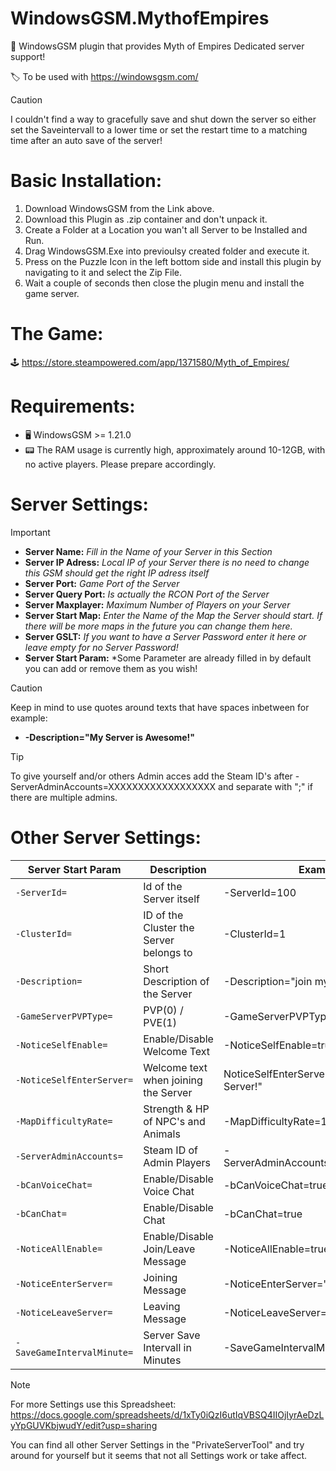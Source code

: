 # WindowsGSM.MythofEmpires
🧩 WindowsGSM plugin that provides Myth of Empires Dedicated server support!

🏷️ To be used with https://windowsgsm.com/ 

> [!CAUTION]
> I couldn't find a way to gracefully save and shut down the server so either set the Saveintervall to a lower time or set the restart time to a matching time after an auto save of the server!

# Basic Installation: 
1. Download  WindowsGSM from the Link above.
2. Download this Plugin as .zip container and don't unpack it.
3. Create a Folder at a Location you wan't all Server to be Installed and Run.
4. Drag WindowsGSM.Exe into previoulsy created folder and execute it.
5. Press on the Puzzle Icon in the left bottom side and install this plugin by navigating to it and select the Zip File.
6. Wait a couple of seconds then close the plugin menu and install the game server.


# The Game:
🕹️ https://store.steampowered.com/app/1371580/Myth_of_Empires/

# Requirements:
- 🖥️ WindowsGSM >= 1.21.0
- 📟 The RAM usage is currently high, approximately around 10-12GB, with no active players. Please prepare accordingly.

# Server Settings:
> [!IMPORTANT]
>- **Server Name:** *Fill in the Name of your Server in this Section*
>- **Server IP Adress:** *Local IP of your Server there is no need to change this GSM should get the right IP adress itself*
>- **Server Port:** *Game Port of the Server*
>- **Server Query Port:** *Is actually the RCON Port of the Server*
>- **Server Maxplayer:** *Maximum Number of Players on your Server*
>- **Server Start Map:** *Enter the Name of the Map the Server should start. If there will be more maps in the future you can change them here.*
>- **Server GSLT:** *If you want to have a Server Password enter it here or leave empty for no Server Password!*
>- **Server Start Param:** *Some Parameter are already filled in by default you can add or remove them as you wish! 

> [!CAUTION]
> Keep in mind to use quotes around texts that have spaces inbetween for example:
>- **-Description="My Server is Awesome!"** 

> [!TIP]
> To give yourself and/or others Admin acces add the Steam ID's after -ServerAdminAccounts=XXXXXXXXXXXXXXXXXX and separate with ";" if there are multiple admins.

# Other Server Settings:
| Server Start Param| Description | Example Value |
| --- | --- | --- |
| `-ServerId=` | Id of the Server itself | -ServerId=100 |
| `-ClusterId=` | ID of the Cluster the Server belongs to | -ClusterId=1 |
| `-Description=` | Short Description of the Server | -Description="join my new Server" |
| `-GameServerPVPType=` | PVP(0) / PVE(1) | -GameServerPVPType=1 |
| `-NoticeSelfEnable=` | Enable/Disable Welcome Text | -NoticeSelfEnable=true |
| `-NoticeSelfEnterServer=` | Welcome text when joining the Server | NoticeSelfEnterServer="Welcome to my Server!" |
| `-MapDifficultyRate=` | Strength & HP of NPC's and Animals | -MapDifficultyRate=1 |
| `-ServerAdminAccounts=` | Steam ID of Admin Players | -ServerAdminAccounts=76561198095468380 |
| `-bCanVoiceChat=` | Enable/Disable Voice Chat | -bCanVoiceChat=true |
| `-bCanChat=` | Enable/Disable Chat | -bCanChat=true |
| `-NoticeAllEnable=` | Enable/Disable Join/Leave Message | -NoticeAllEnable=true |
| `-NoticeEnterServer=` | Joining Message | -NoticeEnterServer=" has joined the Server" |
| `-NoticeLeaveServer=` | Leaving Message | -NoticeLeaveServer=" has left the Server" |
| `-SaveGameIntervalMinute=` | Server Save Intervall in Minutes | -SaveGameIntervalMinute=10 |

> [!NOTE]
>For more Settings use this Spreadsheet: https://docs.google.com/spreadsheets/d/1xTy0iQzI6utIqVBSQ4IIOjIyrAeDzLyYpGUVKbjwudY/edit?usp=sharing

You can find all other Server Settings in the "PrivateServerTool" and try around for yourself but it seems that not all Settings work or take affect.

